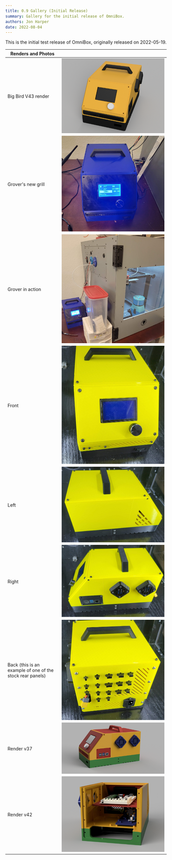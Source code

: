```yaml
---
title: 0.9 Gallery (Initial Release)
summary: Gallery for the initial release of OmniBox.
authors: Jon Harper
date: 2022-08-04
---
```


This is the initial test release of OmniBox, originally released on 2022-05-19.

| Renders and Photos |   |
|--------------------|---|
| Big Bird V43 render | [![v43][15]][15] |
| Grover's new grill  | [![new front panel][14]][14] |
| Grover in action    | [![grover in action][13]][13] |
| Front      | [![front view][12]][12] |
| Left       | [![left view][11]][11] |
| Right      | [![right view][10]][10] |
| Back (this is an example of one of the stock rear panels) | [![back view][9]][9] |
| Render v37 | [![v37][8]][8] |
| Render v42 | [![v37][7]][7] |

[7]:  ../img/gallery/0.9/v42.png
[8]:  ../img/gallery/0.9/v37.png
[9]:  ../img/gallery/0.9/view_back.jpg
[10]: ../img/gallery/0.9/view_right.jpg
[11]: ../img/gallery/0.9/view_left.jpg
[12]: ../img/gallery/0.9/view_front.jpg
[13]: ../img/gallery/0.9/grover_at_work.jpg
[14]: ../img/gallery/0.9/grover_up_close.jpg
[15]: ../img/gallery/0.9/big_bird_render.png